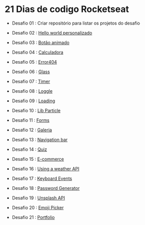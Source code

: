 # 21 Dias de codigo Rocketseat

- Desafio 01 : Criar repositório para listar os projetos do desafio
 
- Desafio 02 : [Hello world personalizado](https://desafio02-xi.vercel.app/)
 
- Desafio 03 : [Botão animado](https://desafio03-xi.vercel.app/)
 
- Desafio 04 : [Calculadora](https://desafio04-coral.vercel.app/)
 
- Desafio 05 : [Error404](https://desafio05-ting.netlify.app/) 
 
- Desafio 06 : [Glass](https://desafio06-ting.netlify.app/)

- Desafio 07 : [Timer](https://desafio07-ting.netlify.app/)

- Desafio 08 : [Loggle](https://desafio08-ting.netlify.app/)

- Desafio 09 : [Loading](https://desafio09-ting.netlify.app/)

- Desafio 10 : [Lib Particle]()

- Desafio 11 : [Forms](https://desafio11-ting.netlify.app/)

- Desafio 12 : [Galeria](https://desafio12-ting.netlify.app/)

- Desafio 13 : [Navigation bar](https://desafio13-ting.netlify.app/)

- Desafio 14 : [Quiz](https://desafio14-ting.netlify.app/)

- Desafio 15 : [E-commerce](https://desafio15-ting.netlify.app/)

- Desafio 16 : [Using a weather API](https://desafio16-ting.netlify.app/)

- Desafio 17 : [Keyboard Events
](https://desafio17-ting.netlify.app/)

- Desafio 18 : [Password Generator](https://desafio18-ting.netlify.app/)

- Desafio 19 : [Unsplash API](https://desafio19-ting.netlify.app/)

- Desafio 20 : [Emoji Picker](https://desafio20-ting.netlify.app/)

- Desafio 21 : [Portfolio](https://desafio21-ting.netlify.app/)
